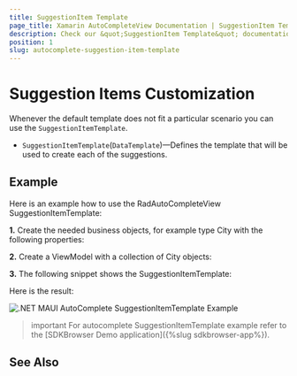 ```yaml
---
title: SuggestionItem Template
page_title: Xamarin AutoCompleteView Documentation | SuggestionItem Template
description: Check our &quot;SuggestionItem Template&quot; documentation article for Telerik AutoCompleteView for Xamarin control.
position: 1
slug: autocomplete-suggestion-item-template
---
```


# Suggestion Items Customization

Whenever the default template does not fit a particular scenario you can use the `SuggestionItemTemplate`.

* `SuggestionItemTemplate`(`DataTemplate`)&mdash;Defines the template that will be used to create each of the suggestions.

## Example

Here is an example how to use the RadAutoCompleteView SuggestionItemTemplate:

**1.** Create the needed business objects, for example type City with the following properties:

<snippet id='autocomplete-client-businessobject'/>

**2.** Create a ViewModel with a collection of City objects:

<snippet id='autocomplete-clients-viewmodel'/>

**3.** The following snippet shows the SuggestionItemTemplate:

<snippet id='autocomplete-suggestion-item-template'/>

Here is the result:

![.NET MAUI AutoComplete SuggestionItemTemplate Example](images/autocompleteview-suggestionitem-template.png "AutoComplete SuggestionItemTemplate Example")

>important For autocomplete SuggestionItemTemplate example refer to the [SDKBrowser Demo application]({%slug sdkbrowser-app%}).

## See Also

